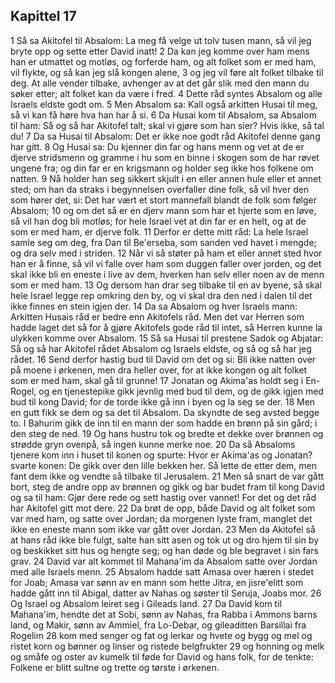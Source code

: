 ## Kapittel 17

1 Så sa Akitofel til Absalom: La meg få velge ut tolv tusen mann, så vil jeg bryte opp og sette etter David inatt!
2 Da kan jeg komme over ham mens han er utmattet og motløs, og forferde ham, og alt folket som er med ham, vil flykte, og så kan jeg slå kongen alene,
3 og jeg vil føre alt folket tilbake til deg. At alle vender tilbake, avhenger av at det går slik med den mann du søker etter; alt folket kan da være i fred.
4 Dette råd syntes Absalom og alle Israels eldste godt om.
5 Men Absalom sa: Kall også arkitten Husai til meg, så vi kan få høre hva han har å si.
6 Da Husai kom til Absalom, sa Absalom til ham: Så og så har Akitofel talt; skal vi gjøre som han sier? Hvis ikke, så tal du!
7 Da sa Husai til Absalom: Det er ikke noe godt råd Akitofel denne gang har gitt.
8 Og Husai sa: Du kjenner din far og hans menn og vet at de er djerve stridsmenn og gramme i hu som en binne i skogen som de har røvet ungene fra; og din far er en krigsmann og holder seg ikke hos folkene om natten.
9 Nå holder han seg sikkert skjult i en eller annen hule eller et annet sted; om han da straks i begynnelsen overfaller dine folk, så vil hver den som hører det, si: Det har vært et stort mannefall blandt de folk som følger Absalom;
10 og om det så er en djerv mann som har et hjerte som en løve, så vil han dog bli motløs; for hele Israel vet at din far er en helt, og at de som er med ham, er djerve folk.
11 Derfor er dette mitt råd: La hele Israel samle seg om deg, fra Dan til Be'erseba, som sanden ved havet i mengde; og dra selv med i striden.
12 Når vi så støter på ham et eller annet sted hvor han er å finne, så vil vi falle over ham som duggen faller over jorden, og det skal ikke bli en eneste i live av dem, hverken han selv eller noen av de menn som er med ham.
13 Og dersom han drar seg tilbake til en av byene, så skal hele Israel legge rep omkring den by, og vi skal dra den ned i dalen til det ikke finnes en stein igjen der.
14 Da sa Absalom og hver Israels mann: Arkitten Husais råd er bedre enn Akitofels råd. Men det var Herren som hadde laget det så for å gjøre Akitofels gode råd til intet, så Herren kunne la ulykken komme over Absalom.
15 Så sa Husai til prestene Sadok og Abjatar: Så og så har Akitofel rådet Absalom og Israels eldste, og så og så har jeg rådet.
16 Send derfor hastig bud til David om det og si: Bli ikke natten over på moene i ørkenen, men dra heller over, for at ikke kongen og alt folket som er med ham, skal gå til grunne!
17 Jonatan og Akima'as holdt seg i En-Rogel, og en tjenestepike gikk jevnlig med bud til dem, og de gikk igjen med bud til kong David; for de torde ikke gå inn i byen og la seg se der.
18 Men en gutt fikk se dem og sa det til Absalom. Da skyndte de seg avsted begge to. I Bahurim gikk de inn til en mann der som hadde en brønn på sin gård; i den steg de ned.
19 Og hans hustru tok og bredte et dekke over brønnen og strødde gryn ovenpå, så ingen kunne merke noe.
20 Da så Absaloms tjenere kom inn i huset til konen og spurte: Hvor er Akima'as og Jonatan? svarte konen: De gikk over den lille bekken her. Så lette de etter dem, men fant dem ikke og vendte så tilbake til Jerusalem.
21 Men så snart de var gått bort, steg de andre opp av brønnen og gikk og bar budet fram til kong David og sa til ham: Gjør dere rede og sett hastig over vannet! For det og det råd har Akitofel gitt mot dere.
22 Da brøt de opp, både David og alt folket som var med ham, og satte over Jordan; da morgenen lyste fram, manglet det ikke en eneste mann som ikke var gått over Jordan.
23 Men da Akitofel så at hans råd ikke ble fulgt, salte han sitt asen og tok ut og dro hjem til sin by og beskikket sitt hus og hengte seg; og han døde og ble begravet i sin fars grav.
24 David var alt kommet til Mahana'im da Absalom satte over Jordan med alle Israels menn.
25 Absalom hadde satt Amasa over hæren i stedet for Joab; Amasa var sønn av en mann som hette Jitra, en jisre'elitt som hadde gått inn til Abigal, datter av Nahas og søster til Seruja, Joabs mor.
26 Og Israel og Absalom leiret seg i Gileads land.
27 Da David kom til Mahana'im, hendte det at Sobi, sønn av Nahas, fra Rabba i Ammons barns land, og Makir, sønn av Ammiel, fra Lo-Debar, og gileaditten Barsillai fra Rogelim
28 kom med senger og fat og lerkar og hvete og bygg og mel og ristet korn og bønner og linser og ristede belgfrukter
29 og honning og melk og småfe og oster av kumelk til føde for David og hans folk, for de tenkte: Folkene er blitt sultne og trette og tørste i ørkenen.
